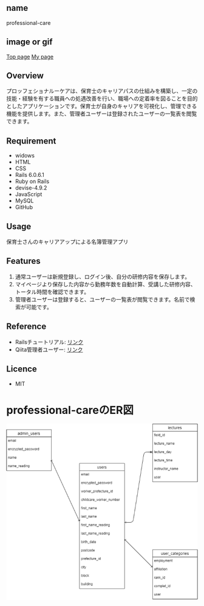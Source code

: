 ## name
professional-care

## image or gif

[Top page](https://gyazo.com/f9735ec8e5e88f2c8583be99abdd4850)
[My page](https://gyazo.com/8fe42dd1b69d982d9a01e0adbc3e9ef8)
## Overview
プロッフェショナルーケアは、保育士のキャリアパスの仕組みを構築し、一定の技能・経験を有する職員への処遇改善を行い、職場への定着率を図ることを目的としたアプリケーションです。保育士が自身のキャリアを可視化し、管理できる機能を提供します。また、管理者ユーザーは登録されたユーザーの一覧表を閲覧できます。

## Requirement
- widows
- HTML
- CSS
- Rails 6.0.6.1
- Ruby on Rails
- devise-4.9.2
- JavaScript
- MySQL
- GitHub


## Usage
保育士さんのキャリアアップによる名簿管理アプリ

## Features
1. 通常ユーザーは新規登録し、ログイン後、自分の研修内容を保存します。
2. マイページより保存した内容から勤務年数を自動計算、受講した研修内容、トータル時間を確認できます。
3. 管理者ユーザーは登録すると、ユーザーの一覧表が閲覧できます。名前で検索が可能です。

## Reference
- Railsチュートリアル: [リンク](https://railstutorial.jp/chapters/beginning?version=7.0#cha-beginningl)
- Qiita管理者ユーザー: [リンク](https://nllllll.com/ruby-on-rails/rails-devise/)

## Licence
- MIT

# professional-careのER図

![ER Diagram](ER.png)